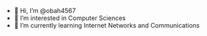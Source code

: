 - 👋 Hi, I’m @obah4567
- 👀 I’m interested in Computer Sciences
- 🌱 I’m currently learning Internet Networks and Communications
<!---
- 💞️ I’m looking to collaborate on ...
- 📫 How to reach me ...
--->

<!---
obah4567/obah4567 is a ✨ special ✨ repository because its `README.md` (this file) appears on your GitHub profile.
You can click the Preview link to take a look at your changes.
--->
